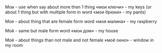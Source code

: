 Мои - use when say about more then 1 thing «мои ключи» - my keys (or about 1 thing but with multiple form in word «мои брюки» - my pants)

Моя - about thing that are female form word «моя малина» - my raspberry

Мой - same but male form word «мои дом» - my house

Моё - about things than not male and not female «моё окно» - window in my room